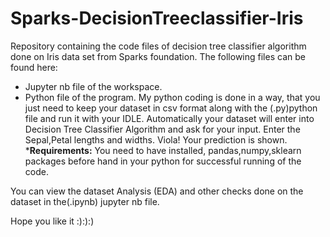 # Sparks-DecisionTreeclassifier-Iris
Repository containing the code files of decision tree classifier algorithm done on Iris data set from Sparks foundation.
The following files can be found here:
* Jupyter nb file of the workspace.
* Python file of the program.
 My python coding is done in a way, that you just need to keep your dataset in csv format along with the (.py)python file and run it with your IDLE.
 Automatically your dataset will enter into Decision Tree Classifier Algorithm and ask for your input.
 Enter the Sepal,Petal lengths and widths. Viola! Your prediction is shown.
***Requirements:**
  You need to have installed, pandas,numpy,sklearn packages before hand in your python for successful running of the code.
 
 You can view the dataset Analysis (EDA) and other checks done on the dataset in the(.ipynb) jupyter nb file.
 
 Hope you like it :):):)
